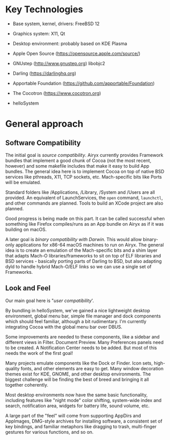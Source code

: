 # Key Technologies

- Base system, kernel, drivers: FreeBSD 12
- Graphics system: X11, Qt
- Desktop environment: probably based on KDE Plasma

- Apple Open Source (https://opensource.apple.com/source/)
- GNUstep (http://www.gnustep.org) libobjc2
- Darling (https://darlinghq.org)
- Apportable Foundation (https://github.com/apportable/Foundation)
- The Cocotron (https://www.cocotron.org)
- helloSystem

# General approach

## Software Compatibility

The initial goal is _source compatibility_. Airyx currently provides Framework bundles that implement a good chunk of Cocoa (not the most recent, however) and some makefile includes that make it easy to build App bundles. The general idea here is to implement Cocoa on top of native BSD services like pthreads, X11, TCP sockets, etc. Mach-specific bits like Ports will be emulated.

Standard folders like /Applications, /Library, /System and /Users are all provided. An equivalent of LaunchServices, the `open` command, `launchctl`, and other commands are planned. Tools to build an XCode project are also planned.

Good progress is being made on this part. It can be called successful when something like Firefox compiles/runs as an App bundle on Airyx as if it was building on macOS.

A later goal is _binary compatibility with Darwin_. This would allow binary-only applications for x86-64 macOS machines to run on Airyx. The general idea is to create an emulation of the Mach-specific bits and a shim layer that adapts Mach-O libraries/frameworks to sit on top of ELF libraries and BSD services - basically porting parts of Darling to BSD, but also adapting dyld to handle hybrid Mach-O/ELF links so we can use a single set of Frameworks.


## Look and Feel

Our main goal here is "_user compatibility_'.

By bundling in helloSystem, we've gained a nice lightweight desktop environment, global menu bar, simple file manager and dock components which should feel familiar, although a bit rudimentary. I'm currently integrating Cocoa with the global menu bar over DBUS.

Some improvements are needed to these components, like a sidebar and different views in Filter. Document Preview. Many Preferences panels need to be created. A Notification Center needs to be added. But most of this needs the work of the first goal!

Many projects emulate components like the Dock or Finder. Icon sets, high-quality fonts, and other elements are easy to get. Many window decoration themes exist for KDE, GNOME, and other desktop environments. The biggest challenge will be finding the best of breed and bringing it all together coherently.

Most desktop environments now have the same basic functionality, including features like "night mode" color shifting, system-wide index and search, notification area, widgets for battery life, sound volume, etc.

A large part of the "feel" will come from supporting AppDirs and AppImages, DMG-style archives for installing software, a consistent set of key bindings, and familiar metaphors like dragging to trash, multi-finger gestures for various functions, and so on.

